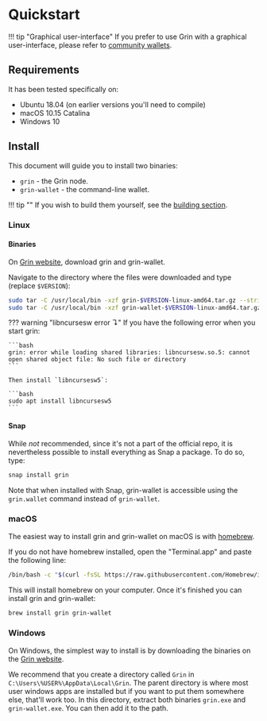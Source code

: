 # Quickstart

!!! tip "Graphical user-interface"
    If you prefer to use Grin with a graphical user-interface, please refer to [community wallets](../community-wallets.md).

## Requirements

It has been tested specifically on:

- Ubuntu 18.04 (on earlier versions you'll need to compile)
- macOS 10.15 Catalina
- Windows 10

## Install

This document will guide you to install two binaries:

* `grin` - the Grin node.
* `grin-wallet` - the command-line wallet.

!!! tip ""
    If you wish to build them yourself, see the [building section](https://github.com/mimblewimble/grin/blob/master/doc/build.md).

### Linux

#### Binaries

On [Grin website](https://grin.mw/download), download grin and grin-wallet.

Navigate to the directory where the files were downloaded and type (replace `$VERSION`):

```bash
sudo tar -C /usr/local/bin -xzf grin-$VERSION-linux-amd64.tar.gz --strip-components=1
sudo tar -C /usr/local/bin -xzf grin-wallet-$VERSION-linux-amd64.tar.gz --strip-components=1
```

??? warning "libncursesw error &#8628;"
    If you have the following error when you start grin:

    ```bash
    grin: error while loading shared libraries: libncursesw.so.5: cannot open shared object file: No such file or directory
    ```

    Then install `libncursesw5`:

    ```bash
    sudo apt install libncursesw5
    ```

#### Snap

While *not* recommended, since it's not a part of the official repo, it is nevertheless possible to install everything as Snap a package. To do so, type:

```bash
snap install grin
```

Note that when installed with Snap, grin-wallet is accessible using the `grin.wallet` command instead of `grin-wallet`.



### macOS

The easiest way to install grin and grin-wallet on macOS is with [homebrew](https://brew.sh).

If you do not have homebrew installed, open the "Terminal.app" and paste the following line:

```bash
/bin/bash -c "$(curl -fsSL https://raw.githubusercontent.com/Homebrew/install/master/install.sh)"
```

This will install homebrew on your computer. Once it's finished you can install grin and grin-wallet:

```bash
brew install grin grin-wallet
```

### Windows

On Windows, the simplest way to install is by downloading the binaries on the [Grin website](https://grin.mw/download).

We recommend that you create a directory called `Grin` in `C:\Users\%USER%\AppData\Local\Grin`. The parent directory is where most user windows apps are installed but if you want to put them somewhere else, that'll work too. In this directory, extract both binaries `grin.exe` and `grin-wallet.exe`. You can then add it to the path.

